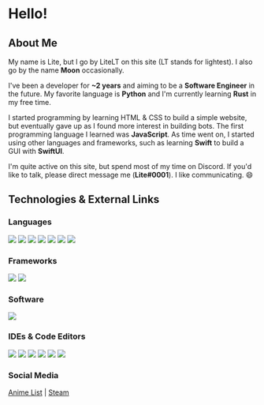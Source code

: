 # Hello!

## About Me
My name is Lite, but I go by LiteLT on this site (LT stands for lightest). I also go by the name **Moon** occasionally.

I've been a developer for **~2 years** and aiming to be a **Software Engineer** in the future. My favorite language is **Python** and I'm currently learning **Rust** in my free time.

I started programming by learning HTML & CSS to build a simple website, but eventually gave up as I found more interest in building bots. The first programming language I learned was **JavaScript**. As time went on, I started using other languages and frameworks, such as learning **Swift** to build a GUI with **SwiftUI**.

I'm quite active on this site, but spend most of my time on Discord. If you'd like to talk, please direct message me (**Lite#0001**). I like communicating. 😄

## Technologies & External Links
### Languages
<!-- https://img.shields.io/badge/?-?-??style=flat&logo=?&logoColor=white -->
![](https://img.shields.io/badge/JavaScript-Language-red?style=flat&logo=javascript&logoColor=white)
![](https://img.shields.io/badge/Python-Language-red?style=flat&logo=python&logoColor=white)
![](https://img.shields.io/badge/Swift-Language-red?style=flat&logo=swift&logoColor=white)
![](https://img.shields.io/badge/Dart-Language-red?style=flat&logo=dart&logoColor=white)
![](https://img.shields.io/badge/Rust-Language-red?style=flat&logo=rust&logoColor=white)
![](https://img.shields.io/badge/Kotlin-Language-red?style=flat&logo=kotlin&logoColor=white)
![](https://img.shields.io/badge/Java-Language-red?style=flat&logo=java&logoColor=white)

### Frameworks
![](https://img.shields.io/badge/Node.js-Framework-orange?style=flat&logo=node.js&logoColor=white)
![](https://img.shields.io/badge/SwiftUI-Framework-orange?style=flat&logo=swift&logoColor=white) <!-- Change this when SwiftUI label comes out -->

### Software
![](https://img.shields.io/badge/Git-Software-yellow?style=flat&logo=git&logoColor=white)

### IDEs & Code Editors
![](https://img.shields.io/badge/Xcode-Software-green?style=flat&logo=xcode&logoColor=white)
![](https://img.shields.io/badge/IntelliJ_IDEA-Software-green?style=flat&logo=intellij-idea&logoColor=white)
![](https://img.shields.io/badge/PyCharm-Software-green?style=flat&logo=pycharm&logoColor=white)
![](https://img.shields.io/badge/WebStorm-Software-green?style=flat&logo=webstorm&logoColor=white)
![](https://img.shields.io/badge/Visual_Studio_Code-Software-green?style=flat&logo=visual-studio-code&logoColor=white)
![](https://img.shields.io/badge/CLion-Software-green?style=flat&logo=clion&logoColor=white)

### Social Media
[Anime List](https://anilist.co/user/LiteLT/) | [Steam](https://steamcommunity.com/id/LiteLT/)
